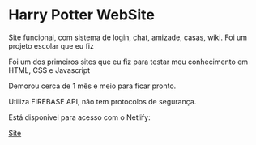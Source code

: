 # Harry Potter WebSite

Site funcional, com sistema de login, chat, amizade, casas, wiki. Foi um projeto escolar que eu fiz

Foi um dos primeiros sites que eu fiz para testar meu conhecimento em HTML, CSS e Javascript

Demorou cerca de 1 mês e meio para ficar pronto.

Utiliza FIREBASE API, não tem protocolos de segurança.

Está disponivel para acesso com o Netlify:

[Site](https://etecpotter.netlify.app/)
